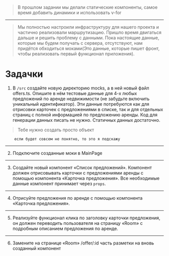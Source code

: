 >В прошлом задании мы делали статические компоненты, самое время добавить динамики и использовать v-for
____
>Мы полностью настроили инфраструктуру для нашего проекта и частично реализовали маршрутизацию. Пришло время двигаться дальше и решить проблему с данными. Пока настоящие данные, которые мы будем получать с сервера, отсутствуют, нам придётся обходиться моками(Это данные, которые пишет фронт, чтобы реализовать первый функционал приложения). 

# Задачки
1. В `/src` создайте новую директорию mocks, а в ней новый файл offers.ts. Опишите в нём тестовые данные для 4-х любых предложений по аренде недвижимости (не забудьте включить уникальный идентификатор). Эти данные потребуются как для отрисовки карточек с предложениями в списке, так и для отдельных страниц с полной информацией по предложению аренды. Код для генерации данных писать не нужно. Статичных данных достаточно.
> Тебе нужно создать просто объект
```
    если будет совсем не понятно, то это я подскажу
```
____
2. Подключите созданные моки в MainPage
____
3. Создайте новый компонент «Список предложений». Компонент должен отрисовывать карточки с предложениями аренды с помощью компонента «Карточка предложения». Все необходимые данные компонент принимает через `props`.
____
4. Отрисуйте предложения по аренде с помощью компонента «Карточка предложения».
____
5. Реализуйте функционал клика по заголовку карточки предложения, он должен переводить пользователя на страницу «Room» с подробным описанием предложения по аренде.
____
6. Замените на странице «Room» /offer/:id часть разметки на вновь созданный компонент
